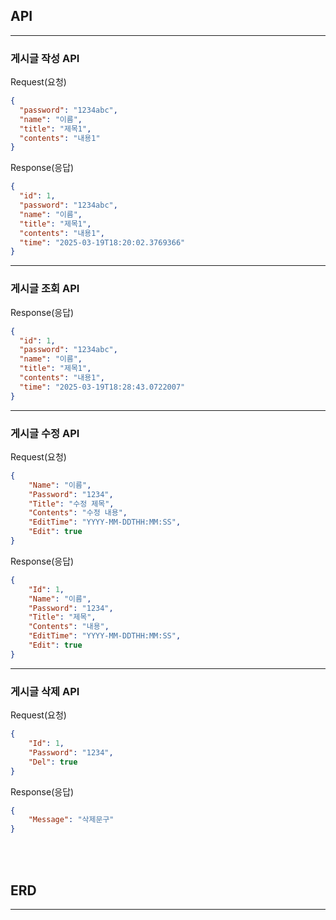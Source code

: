 
## **API**

---
### 게시글 작성 API
Request(요청)
```json
{
  "password": "1234abc",
  "name": "이름",
  "title": "제목1",
  "contents": "내용1"
}
```

Response(응답)
```json
{
  "id": 1,
  "password": "1234abc",
  "name": "이름",
  "title": "제목1",
  "contents": "내용1",
  "time": "2025-03-19T18:20:02.3769366"
}
```
---

### 게시글 조회 API

Response(응답)
```json
{
  "id": 1,
  "password": "1234abc",
  "name": "이름",
  "title": "제목1",
  "contents": "내용1",
  "time": "2025-03-19T18:28:43.0722007"
}
```
---

### 게시글 수정 API

Request(요청)
```json
{
    "Name": "이름",
    "Password": "1234",
    "Title": "수정 제목",
    "Contents": "수정 내용",
    "EditTime": "YYYY-MM-DDTHH:MM:SS",
    "Edit": true
}
```

Response(응답)
```json
{
    "Id": 1,
    "Name": "이름",
    "Password": "1234",
    "Title": "제목",
    "Contents": "내용",
    "EditTime": "YYYY-MM-DDTHH:MM:SS",
    "Edit": true
}
```

---

### 게시글 삭제 API

Request(요청)
```json
{
    "Id": 1,
    "Password": "1234",
    "Del": true
}
```
Response(응답)
```json
{
    "Message": "삭제문구"
}
```

<br>
<br>

## **ERD**

---
